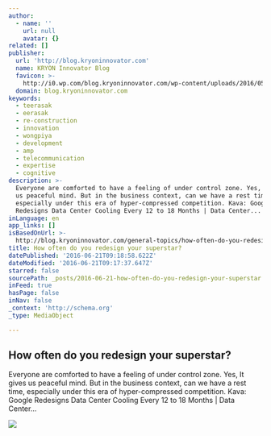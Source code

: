 ```yaml
---
author:
  - name: ''
    url: null
    avatar: {}
related: []
publisher:
  url: 'http://blog.kryoninnovator.com'
  name: KRYON Innovator Blog
  favicon: >-
    http://i0.wp.com/blog.kryoninnovator.com/wp-content/uploads/2016/05/cropped-KRYON_LOGO_Final-02.jpg?fit=192%2C192
  domain: blog.kryoninnovator.com
keywords:
  - teerasak
  - eerasak
  - re-construction
  - innovation
  - wongpiya
  - development
  - amp
  - telecommunication
  - expertise
  - cognitive
description: >-
  Everyone are comforted to have a feeling of under control zone. Yes, It gives
  us peaceful mind. But in the business context, can we have a rest time,
  especially under this era of hyper-compressed competition. Kava: Google
  Redesigns Data Center Cooling Every 12 to 18 Months | Data Center...
inLanguage: en
app_links: []
isBasedOnUrl: >-
  http://blog.kryoninnovator.com/general-topics/how-often-do-you-redesign-your-superstar/
title: How often do you redesign your superstar?
datePublished: '2016-06-21T09:18:58.622Z'
dateModified: '2016-06-21T09:17:37.647Z'
starred: false
sourcePath: _posts/2016-06-21-how-often-do-you-redesign-your-superstar.md
inFeed: true
hasPage: false
inNav: false
_context: 'http://schema.org'
_type: MediaObject

---
```

<article style=""><h1>How often do you redesign your superstar?</h1><p>Everyone are comforted to have a feeling of under control zone. Yes, It gives us peaceful mind. But in the business context, can we have a rest time, especially under this era of hyper-compressed competition. Kava: Google Redesigns Data Center Cooling Every 12 to 18 Months | Data Center...</p><img src="http://i0.wp.com/blog.kryoninnovator.com/wp-content/uploads/2016/06/Data-Center-Cooling-System-1.jpg?resize=560%2C315" /></article>